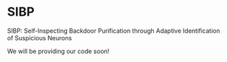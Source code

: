 # SIBP
SIBP: Self-Inspecting Backdoor Purification through Adaptive Identification of Suspicious Neurons

We will be providing our code soon!
